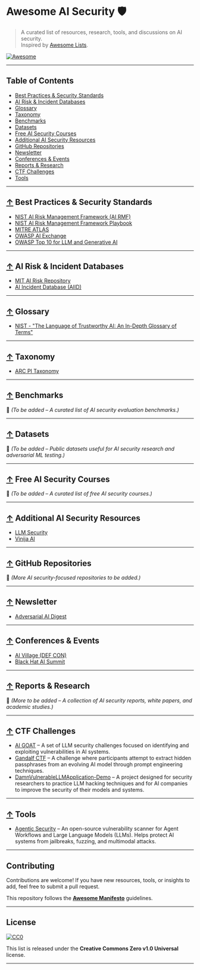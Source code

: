 # Awesome AI Security 🛡️  

> A curated list of resources, research, tools, and discussions on AI security.  
> Inspired by [Awesome Lists](https://github.com/sindresorhus/awesome).  

[![Awesome](https://awesome.re/badge.svg)](https://awesome.re)

---

## Table of Contents  

- [Best Practices & Security Standards](#best-practices--security-standards)  
- [AI Risk & Incident Databases](#ai-risk--incident-databases)  
- [Glossary](#glossary)  
- [Taxonomy](#taxonomy)  
- [Benchmarks](#benchmarks)  
- [Datasets](#datasets)  
- [Free AI Security Courses](#free-ai-security-courses)  
- [Additional AI Security Resources](#additional-ai-security-resources)  
- [GitHub Repositories](#github-repositories)  
- [Newsletter](#newsletter)  
- [Conferences & Events](#conferences--events)  
- [Reports & Research](#reports--research)  
- [CTF Challenges](#ctf-challenges)  
- [Tools](#tools)  

---

## [↑](#table-of-contents) Best Practices & Security Standards  

- [NIST AI Risk Management Framework (AI RMF)](https://nvlpubs.nist.gov/nistpubs/ai/NIST.AI.100-1.pdf)  
- [NIST AI Risk Management Framework Playbook](https://airc.nist.gov/airmf-resources/playbook/)  
- [MITRE ATLAS](http://atlas.mitre.org)  
- [OWASP AI Exchange](https://owaspai.org/docs/ai_security_overview/)  
- [OWASP Top 10 for LLM and Generative AI](https://owasp.org/www-project-top-10-for-large-language-model-applications/)  

---

## [↑](#table-of-contents) AI Risk & Incident Databases  

- [MIT AI Risk Repository](https://airisk.mit.edu/)  
- [AI Incident Database (AIID)](https://incidentdatabase.ai/)  

---

## [↑](#table-of-contents) Glossary  

- [NIST - "The Language of Trustworthy AI: An In-Depth Glossary of Terms"](https://airc.nist.gov/glossary/)  

---

## [↑](#table-of-contents) Taxonomy  

- [ARC PI Taxonomy](https://github.com/Arcanum-Sec/arc_pi_taxonomy)  

---

## [↑](#table-of-contents) Benchmarks  

📌 *(To be added – A curated list of AI security evaluation benchmarks.)*  

---

## [↑](#table-of-contents) Datasets  

📌 *(To be added – Public datasets useful for AI security research and adversarial ML testing.)*  

---

## [↑](#table-of-contents) Free AI Security Courses  

📌 *(To be added – A curated list of free AI security courses.)*  

---

## [↑](#table-of-contents) Additional AI Security Resources  

- [LLM Security](http://llmsecurity.net)  
- [Vinija AI](http://vinija.ai/models/LLM/)  

---

## [↑](#table-of-contents) GitHub Repositories  

📌 *(More AI security-focused repositories to be added.)*  

---

## [↑](#table-of-contents) Newsletter  

- [Adversarial AI Digest](https://www.linkedin.com/newsletters/adversarial-ai-digest-7298813894498598912/)  

---

## [↑](#table-of-contents) Conferences & Events  

- [AI Village (DEF CON)](https://aivillage.org/)  
- [Black Hat AI Summit](https://www.blackhat.com/)  

---

## [↑](#table-of-contents) Reports & Research  

📌 *(More to be added – A collection of AI security reports, white papers, and academic studies.)*  

---

## [↑](#table-of-contents) CTF Challenges  

- [AI GOAT](https://github.com/dhammon/ai-goat) – A set of LLM security challenges focused on identifying and exploiting vulnerabilities in AI systems.  
- [Gandalf CTF](https://gandalf.lakera.ai/) – A challenge where participants attempt to extract hidden passphrases from an evolving AI model through prompt engineering techniques.  
- [DamnVulnerableLLMApplication-Demo](https://github.com/greshake/DamnVulnerableLLMApp) – A project designed for security researchers to practice LLM hacking techniques and for AI companies to improve the security of their models and systems.  

---

## [↑](#table-of-contents) Tools  

- [Agentic Security](https://github.com/msoedov/agentic_security) – An open-source vulnerability scanner for Agent Workflows and Large Language Models (LLMs). Helps protect AI systems from jailbreaks, fuzzing, and multimodal attacks.  

---

## Contributing  

Contributions are welcome! If you have new resources, tools, or insights to add, feel free to submit a pull request.  

This repository follows the **[Awesome Manifesto](https://github.com/sindresorhus/awesome/blob/main/awesome.md)** guidelines.  

---

## License  

[![CC0](https://mirrors.creativecommons.org/presskit/buttons/88x31/svg/cc-zero.svg)](https://creativecommons.org/publicdomain/zero/1.0/)  

This list is released under the **Creative Commons Zero v1.0 Universal** license.  

---
